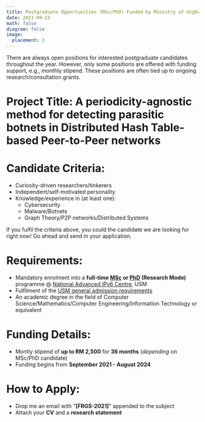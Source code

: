 ```yaml
---
title: Postgraduate Opportunities (MSc/PhD) Funded by Ministry of Higher Education's Fundamental Research Grant Scheme (FRGS) 
date: 2021-09-23
math: false
diagram: false
image:
  placement: 3
---
```


There are always open positions for interested postgraduate candidates throughout the year. 
However, only some positions are offered with funding support, e.g., monthly stipend. 
These positions are often tied up to ongoing research/consultation grants.

# Project Title: **A periodicity-agnostic method for detecting parasitic botnets in Distributed Hash Table-based Peer-to-Peer networks**

# Candidate Criteria: 
- Curiosity-driven researchers/tinkerers 
- Independent/self-motivated personality 
- Knowledge/experience in (at least one):
  - Cybersecurity
  - Malware/Botnets
  - Graph Theory/P2P networks/Distributed Systems

If you fulfil the criteria above, you could the candidate we are looking for right now! Go ahead and send in your application.

# Requirements:
- Mandatory enrolment into a **full-time [MSc](http://www.admissions.usm.my/index.php/postgraduate/postgraduate-programme/sciences/applied-sciences/research-applied-sciences/132-master-of-science-advanced-computer-networks-and-doctor-of-philosophy-ipv6) or [PhD](http://www.admissions.usm.my/index.php/postgraduate/postgraduate-programme/sciences/applied-sciences/research-applied-sciences/364-doctor-of-philosophy-advanced-computer-networks-ipv6) (Research Mode)** programme @ [National Advanced IPv6 Centre](www.nav6.usm.my), USM 
- Fulfilment of the [USM general admission requirements](http://www.admissions.usm.my/index.php/postgraduate/postgraduate-programme#general-admission-requirements)
- An academic degree in the field of Computer Science/Mathematics/Computer Engineering/Information Technology or equivalent
  
# Funding Details:
- Montly stipend of **up to RM 2,500** for **36 months** (*depending* on MSc/PhD candidate)
- Funding begins from **September 2021 - August 2024**

# How to Apply:
- Drop me an email with "**[FRGS-2021]**" appended to the subject
- Attach your **CV** and a **research statement**

